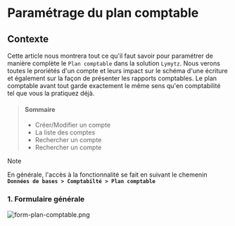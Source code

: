 # Paramétrage du plan comptable

## Contexte

Cette article nous montrera tout ce qu'il faut savoir pour paramétrer de manière complète le `Plan comptable` dans la solution `Lymytz`. Nous verons toutes le proriétés d'un compte et leurs impact sur le schéma d'une écriture et également sur la façon de présenter les rapports comptables.
Le plan comptable avant tout garde exactement le même sens qu'en comptabilité tel que vous la pratiquez déjà.

> #### Sommaire
>
> - Créer/Modifier un compte
> - La liste des comptes
> - Rechercher un compte
> - Rechercher un compte

> [!NOTE]  
> En générale, l'accès à la fonctionnalité se fait en suivant le chemenin **`Données de bases > Comptabilté > Plan comptable`**

### 1. Formulaire générale

![form-plan-comptable.png](https://i.postimg.cc/vmBB1T7m/form-plan-comptable.png)
